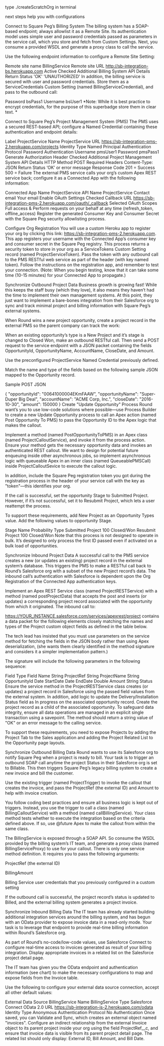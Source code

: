 type ./createScratchOrg in terminal

next steps help you with configurations

Connect to Square Peg’s Billing System
The billing system has a SOAP-based endpoint; always allowlist it as a Remote Site. Its authentication model uses simple user and password credentials passed as parameters in the service call, which you store and fetch from Custom Settings. Next, you consume a provided WSDL and generate a proxy class to call the service.

Use the following endpoint information to configure a Remote Site Setting:

Remote site name	BillingService
Remote site URL	http://sb-integration-bs.herokuapp.com
Active	Checked
Additional Billing System API Details
Return Status	'OK'
'UNAUTHORIZED'
In addition, the billing service is secured with user and password credentials. Store them as a ServiceCredentials Custom Setting (named BillingServiceCredential), and pass to the outbound call:

Password	bsPass1
Username	bsUser1
*Note: While it is best practice to encrypt credentials, for the purpose of this superbadge store them in clear text. *

Connect to Square Peg’s Project Management System (PMS)
The PMS uses a secured REST-based API; configure a Named Credential containing these authentication and endpoint details:

Label	ProjectService
Name	ProjectService
URL	https://sb-integration-pms-2.herokuapp.com/projects
Identity Type	Named Principal
Authentication Protocol	Password Authentication
Username	pmsUser1
Password	pmsPass1
Generate Authorization Header	Checked
Additional Project Management System API Details
HTTP Method	POST
Required Headers	Content-Type: JSON
Return Status	‘OK’ or error message
Response Code	201 = Success 500 = Failure
The external PMS service calls your org’s custom Apex REST service back; configure it as a Connected App with the following information:

Connected App Name	ProjectService
API Name	ProjectService
Contact email	Your email
Enable OAuth Settings	Checked
Callback URL	https://sb-integration-pms-2.herokuapp.com/oauth/_callback
Selected OAuth Scopes	Full access & Perform requests on your behalf at any time (refresh_token, offline_access)
Register the generated Consumer Key and Consumer Secret with the Square Peg security allowlisting process.

Configure Org Registration
You will use a custom Heroku app to register your org by clicking this link: https://sb-integration-pms-2.herokuapp.com. This app registers your username with the Connected App’s consumer key and consumer secret in the Square Peg registry. This process returns a security token to store in your org as a ServiceTokens Custom Setting record (named ProjectServiceToken). Pass the token with any outbound call to the PMS RESTful web service as part of the header (with key named token). Follow the instructions on the registration app, and remember to test your connection. (Note: When you begin testing, know that it can take some time (10-15 minutes) for your Connected App to propagate.)

Synchronize Outbound Project Data
Business growth is growing fast! While this keeps the staff busy (which they love), it also means they haven’t had the time to implement their own management systems. At this point, they just want to implement a bare-bones integration from their Salesforce org to sync and track minimal project and billing information with Square Peg’s external systems.

When Round wins a new project opportunity, create a project record in the external PMS so the parent company can track the work:

When an existing opportunity’s type is a New Project and it’s stage is changed to Closed Won, make an outbound RESTful call. Then send a POST request to the service endpoint with a JSON packet containing the fields OpportunityId, OpportunityName, AccountName, CloseDate, and Amount.

Use the preconfigured ProjectService Named Credential previously defined.

Match the name and type of the fields based on the following sample JSON mapped to the Opportunity record.

Sample POST JSON

{
  "opportunityId": "00641000004EKmFAAW",
  "opportunityName": "Super-Duper Big Deal",
  "accountName": "ACME Corp, Inc.",
  "closeDate": "2016-10-30",
  "amount": 150000
}
Create "Update Opportunity" Process
Round want’s you to use low-code solutions where possible—use Process Builder to create a new Update Opportunity process to call an Apex action (named Post Opportunity To PMS) to pass the Opportunity ID to the Apex logic that makes the callout.

Implement a method (named PostOpportunityToPMS) in an Apex class (named ProjectCalloutService), and invoke it from the process action. Ensure your method gets the necessary opportunity data and invokes an authenticated REST callout. We want to design for potential future enqueuing inside other asynchronous jobs, so implement asynchronous logic with queueable Apex in an inner class (named QueueablePMSCall) inside ProjectCalloutSevice to execute the callout logic.

In addition, include the Square Peg registration token you got during the registration process in the header of your service call with the key as "token"—this identifies your org.

If the call is successful, set the opportunity Stage to Submitted Project. However, if it’s not successful, set it to Resubmit Project, which lets a user reattempt the process.

To support these requirements, add New Project as an Opportunity Types value. Add the following values to opportunity Stage.

Stage Name	Probability	Type
Submitted Project	100	Closed/Won
Resubmit Project	100	Closed/Won
Note that this process is not designed to operate in bulk. It’s designed to only process the first ID passed even if activated on a bulk load of opportunities.

Synchronize Inbound Project Data
A successful call to the PMS service creates a new (or updates an existing) project record in the external system’s database. This triggers the PMS to make a RESTful call back to Round’s Salesforce org with a subset of the new Project record’s data. The inbound call’s authentication with Salesforce is dependent upon the Org Registration of the Connected App authentication keys.

Implement an Apex REST Service class (named ProjectRESTService) with a method (named postProjectData) that accepts the post and inserts (or updates) a corresponding project record associated with the opportunity from which it originated. The inbound call to:

https://YOUR_INSTANCE.salesforce.com/services/apexrest/project contains a data packet for the following elements closely matching the names and types of the Project custom object fields as defined in the table below.

The tech lead has insisted that you must use parameters on the service method for fetching the fields in the JSON body rather than using Apex deserialization, (she wants them clearly identified in the method signature and considers it a simpler implementation pattern.)

The signature will include the following parameters in the following sequence:

Field Type	Field Name
String	ProjectRef
String	ProjectName
String	OpportunityId
Date	StartDate
Date	EndDate
Double	Amount
String	Status
Ensure the service method in the ProjectRESTService class creates (or updates) a project record in Salesforce using the passed field values from the external system. In addition, add logic to update the Delivery/Installation Status field as In progress on the associated opportunity record. Create the project record as a child of the associated opportunity. To safeguard data integrity, ensure all data operations are managed in an explicit single transaction using a savepoint. The method should return a string value of "OK" or an error message to the calling service.

To support these requirements, you need to expose Projects by adding the Project Tab to the Sales application and adding the Project Related List to the Opportunity page layouts.

Synchronize Outbound Billing Data
Round wants to use its Salesforce org to notify Square Peg when a project is ready to bill. Your task is to trigger an outbound SOAP call anytime the project Status in their Salesforce org is set to Billable. This then triggers Square Peg’s legacy billing system to create a new invoice and bill the customer.

Use the existing trigger (named ProjectTrigger) to invoke the callout that creates the invoice, and pass the ProjectRef (the external ID) and Amount to help with invoice creation.

You follow coding best practices and ensure all business logic is kept out of triggers. Instead, you use the trigger to call a class (named BillingCalloutService) with a method (named callBillingService). Your class method tests whether to execute the integration based on the criteria defined above. If so, use @future Apex to make the callout from within the same class.

The BillingService is exposed through a SOAP API. So consume the WSDL provided by the billing system’s IT team, and generate a proxy class (named BillingServiceProxy) to use for your callout. There is only one service method definition. It requires you to pass the following arguments:

ProjectRef (the external ID)

BillingAmount

Billing Service user credentials that you previously configured in a custom setting

If the outbound call is successful, the project record’s status is updated to Billed, and the external billing system generates a project invoice.

Synchronize Inbound Billing Data
The IT team has already started building additional integration services around the billing system, and has begun with an OData provider to expose invoice data in a read-only mode. Your task is to leverage that endpoint to provide real-time billing information within Round’s Salesforce org.

As part of Round’s no-code/low-code values, use Salesforce Connect to configure real-time access to invoices generated as result of your billing integration. Display appropriate invoices in a related list on the Salesforce project detail page.

The IT team has given you the OData endpoint and authentication information (see chart) to make the necessary configurations to map and expose fields from the Invoice table.

Use the following to configure your external data source connection, accept all other default values:

External Data Source	BillingService
Name	BillingService
Type	Salesforce Connect OData 2.0
URL	https://sb-integration-is-2.herokuapp.com/odata
Identity Type	Anonymous
Authentication Protocol	No Authentication
Once saved, you can Validate and Sync, which creates an external object named "invoices". Configure an indirect relationship from the external Invoice object to its parent project inside your org using the field ProjectRef__c, and ensure that invoice data is visible from its parent project detail page. The related list should only display: External ID, Bill Amount, and Bill Date.
